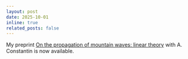 ```yaml
---
layout: post
date: 2025-10-01
inline: true
related_posts: false
---
```


My preprint <a href="https://arxiv.org/abs/2509.26125">On the propagation of mountain waves: linear theory</a> with A. Constantin is now available.
